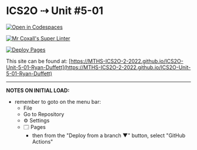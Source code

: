 # ICS2O ⇢ Unit #5-01

[![Open in Codespaces](https://classroom.github.com/assets/launch-codespace-7f7980b617ed060a017424585567c406b6ee15c891e84e1186181d67ecf80aa0.svg)](https://classroom.github.com/open-in-codespaces?assignment_repo_id=11229786)

[![Mr Coxall's Super Linter](https://github.com/MTHS-ICS2O-2-2022/ICS2O-Unit-5-01-Ryan-Duffett/workflows/Mr%20Coxall's%20Super%20Linter/badge.svg)](https://github.com/MTHS-ICS2O-2-2022/ICS2O-Unit-5-01-Ryan-Duffett/actions)

[![Deploy Pages](https://github.com/MTHS-ICS2O-2-2022/ICS2O-Unit-5-01-Ryan-Duffett/workflows/Deploy%20Pages/badge.svg)](https://github.com/MTHS-ICS2O-2-2022/ICS2O-Unit-5-01-Ryan-Duffett/actions)

This site can be found at: [https://MTHS-ICS2O-2-2022.github.io/ICS2O-Unit-5-01-Ryan-Duffett](https://MTHS-ICS2O-2-2022.github.io/ICS2O-Unit-5-01-Ryan-Duffett)

---

**NOTES ON INITIAL LOAD:**
- remember to goto on the menu bar:
  - File
  - Go to Repository
  - ⚙ Settings
  - 🗔 Pages
    - then from the "Deploy from a branch ▼" button, select "GitHub Actions"
